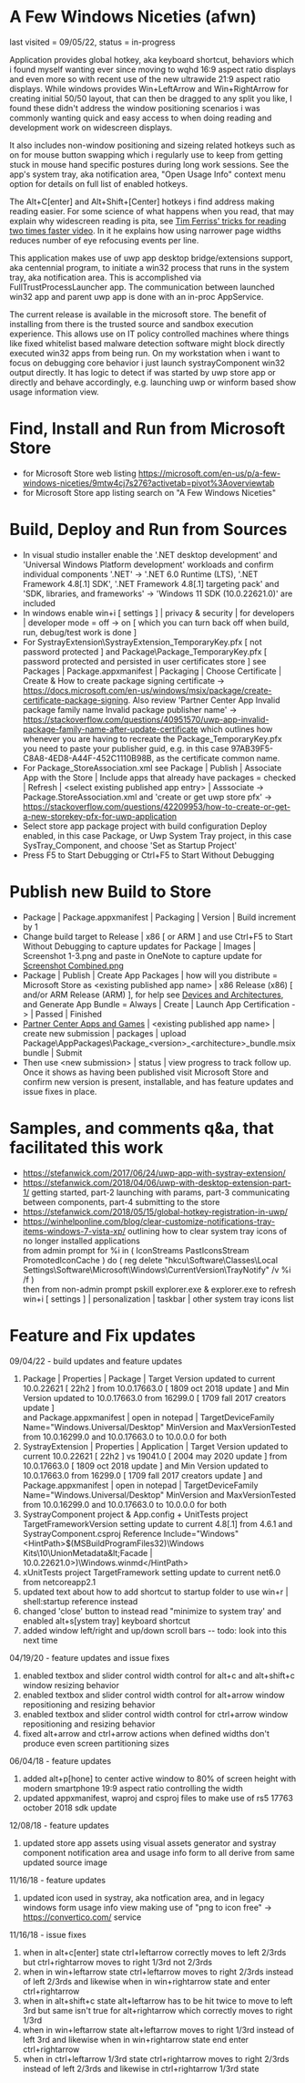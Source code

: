 ﻿# A Few Windows Niceties (afwn) 
last visited = 09/05/22, status = in-progress

Application provides global hotkey, aka keyboard shortcut, behaviors which i found myself wanting ever since moving to wqhd 16:9 aspect ratio displays and even more so with recent use of the new ultrawide 21:9 aspect ratio displays. While windows provides Win+LeftArrow and Win+RightArrow for creating initial 50/50 layout, that can then be dragged to any split you like, I found these didn't address the window positioning scenarios i was commonly wanting quick and easy access to when doing reading and development work on widescreen displays. 

It also includes non-window positioning and sizeing related hotkeys such as on for mouse button swapping which i regularly use to keep from getting stuck in mouse hand specific postures during long work sessions. See the app's system tray, aka notification area, "Open Usage Info" context menu option for details on full list of enabled hotkeys.

The Alt+C[enter] and Alt+Shift+[Center] hotkeys i find address making reading easier. For some science of what happens when you read, that may explain why widescreen reading is pita, see [Tim Ferriss' tricks for reading two times faster video](https://youtube.com/watch?v=CZU6G8EMUE4). In it he explains how using narrower page widths reduces number of eye refocusing events per line.

This application makes use of uwp app desktop bridge/extensions support, aka centennial program, to initiate a win32 process that runs in the system tray, aka notification area. This is accomplished via FullTrustProcessLauncher app. The communication between launched win32 app and parent uwp app is done with an in-proc AppService.

The current release is available in the microsoft store. The benefit of installing from there is the trusted source and sandbox execution experience.  This allows use on IT policy controlled machines where things like fixed whitelist based malware detection software might block directly executed win32 apps from being run. On my workstation when i want to focus on debugging core behavior i just launch systrayComponent win32 output  directly. It has logic to detect if was started by uwp store app or directly and behave accordingly, e.g. launching uwp or winform based show usage information view.   

# Find, Install and Run from Microsoft Store 
- for Microsoft Store web listing https://microsoft.com/en-us/p/a-few-windows-niceties/9mtw4cj7s276?activetab=pivot%3Aoverviewtab
- for Microsoft Store app listing search on "A Few Windows Niceties"

# Build, Deploy and Run from Sources
- In visual studio installer enable the '.NET desktop development' and 'Universal Windows Platform development' workloads and confirm individual components '.NET' -> '.NET 6.0 Runtime (LTS), 
'.NET Framework 4.8[.1] SDK', '.NET Framework 4.8[.1] targeting pack' and 'SDK, libraries, and frameworks' -> 'Windows 11 SDK (10.0.22621.0)' are included
- In windows enable win+i [ settings ] | privacy & security | for developers | developer mode = off -> on [ which you can turn back off when build, run, debug/test work is done ]
- For SystrayExtension\SystrayExtension_TemporaryKey.pfx [ not password protected ] and Package\Package_TemporaryKey.pfx [ password protected and persisted in user certificates store ] see Packages | Package.appxmanifest | Packaging | Choose Certificate | Create & How to create package signing certificate -&gt; https://docs.microsoft.com/en-us/windows/msix/package/create-certificate-package-signing.  Also
review 'Partner Center App Invalid package family name Invalid package publisher name' -&gt; https://stackoverflow.com/questions/40951570/uwp-app-invalid-package-family-name-after-update-certificate which outlines
how whenever you are having to recreate the Package_TemporaryKey.pfx you need to paste your publisher guid, e.g. in this case 97AB39F5-C8A8-4ED8-A44F-452C1110B98B, as the certificate common name.
- For Package_StoreAssociation.xml see Package | Publish | Associate App with the Store | Include apps that already have packages = checked | Refresh | &lt;select existing published app entry&gt; | Asssociate -&gt; Package.StoreAssociation.xml and 'create or get uwp store pfx' -&gt; https://stackoverflow.com/questions/42209953/how-to-create-or-get-a-new-storekey-pfx-for-uwp-application   
- Select store app package project with build configuration Deploy enabled, in this case Package, or Uwp System Tray project, in this case SysTray_Component, and choose 'Set as Startup Project' 
- Press F5 to Start Debugging or Ctrl+F5 to Start Without Debugging

# Publish new Build to Store
- Package | Package.appxmanifest | Packaging | Version | Build increment by 1
- Change build target to Release | x86 [ or ARM ] and use Ctrl+F5 to Start Without Debugging to capture updates for Package | Images | Screenshot 1-3.png and paste in OneNote to capture update for [Screenshot Combined.png](./Package/Images/Screenshot%20combined.png)
- Package | Publish | Create App Packages | how will you distribute = Microsoft Store as &lt;existing published app name&gt; | x86 Release (x86) [ and/or ARM Release (ARM) ], for help see [Devices and Architectures](https://docs.microsoft.com/en-us/windows/msix/package/device-architecture), and Generate App Bundle = Always | Create | Launch App Certification -&gt; | Passed | Finished
- [Partner Center Apps and Games](https://partner.microsoft.com/dashboard/products) | &lt;existing published app name&gt; | create new submission | packages | upload Package\AppPackages\Package_&lt;version&gt;_&lt;architecture&gt;_bundle.msixbundle | Submit
- Then use &lt;new submission&gt; | status | view progress to track follow up. Once it shows as having been published visit Microsoft Store and confirm new version is present, installable, and has feature updates and issue fixes in place.  
    
# Samples, and comments q&a, that facilitated this work 
- https://stefanwick.com/2017/06/24/uwp-app-with-systray-extension/  
- https://stefanwick.com/2018/04/06/uwp-with-desktop-extension-part-1/ getting started, part-2 launching with params, part-3 communicating between components, part-4 submitting to the store  
- https://stefanwick.com/2018/05/15/global-hotkey-registration-in-uwp/  
- https://winhelponline.com/blog/clear-customize-notifications-tray-items-windows-7-vista-xp/ outlining how to clear system tray icons of no longer installed applications  
from admin prompt for %i in ( IconStreams PastIconsStream PromotedIconCache ) do ( reg delete "hkcu\Software\Classes\Local Settings\Software\Microsoft\Windows\CurrentVersion\TrayNotify" /v %i /f )  
then from non-admin prompt pskill explorer.exe & explorer.exe to refresh win+i [ settings ] | personalization | taskbar | other system tray icons list  
  
# Feature and Fix updates
09/04/22 - build updates and feature updates
1. Package | Properties | Package | Target Version updated to current 10.0.22621 [ 22h2 ] from 10.0.17663.0 [ 1809 oct 2018 update ] and Min Version updated to 10.0.17663.0 from 16299.0 [ 1709 fall 2017 creators update ]  
and Package.appxmanifest | open in notepad | TargetDeviceFamily Name="Windows.Universal/Desktop" MinVersion and MaxVersionTested from 10.0.16299.0 and 10.0.17663.0 to 10.0.0.0 for both
2. SystrayExtension | Properties | Application | Target Version updated to current 10.0.22621 [ 22h2 ] vs 19041.0 [ 2004 may 2020 update ] from 10.0.17663.0 [ 1809 oct 2018 update ]
and Min Version updated to 10.0.17663.0 from 16299.0 [ 1709 fall 2017 creators update ]
and Package.appxmanifest | open in notepad | TargetDeviceFamily Name="Windows.Universal/Desktop" MinVersion and MaxVersionTested from 10.0.16299.0 and 10.0.17663.0 to 10.0.0.0 for both
3. SystrayComponent project & App.config + UnitTests project TargetFrameworkVersion setting update to current 4.8[.1] from 4.6.1
and SystrayComponent.csproj Reference Include="Windows" &lt;HintPath&gt;$(MSBuildProgramFiles32)\Windows Kits\10\UnionMetadata\&lt;Facade | 10.0.22621.0&gt;)\Windows.winmd&lt;/HintPath&gt;
4. xUnitTests project TargetFramework setting update to current net6.0 from netcoreapp2.1
5. updated text about how to add shortcut to startup folder to use win+r | shell:startup reference instead
6. changed 'close' button to instead read "minimize to system tray' and enabled alt+s[ystem tray] keyboard shortcut
7. added window left/right and up/down scroll bars -- todo: look into this next time
  
04/19/20 - feature updates and issue fixes
1. enabled textbox and slider control width control for alt+c and alt+shift+c window resizing behavior
2. enabled textbox and slider control width control for alt+arrow window repositioning and resizing behavior
3. enabled textbox and slider control width control for ctrl+arrow window repositioning and resizing behavior
4. fixed alt+arrow and ctrl+arrow actions when defined widths don't produce even screen partitioning sizes
  
06/04/18 - feature updates
1. added alt+p[hone] to center active window to 80% of screen height with modern smartphone 19:9 aspect ratio controlling the width
2. updated appxmanifest, waproj and csproj files to make use of rs5 17763 october 2018 sdk update
  
12/08/18 - feature updates
1. updated store app assets using visual assets generator and systray component notification area and usage info form to all derive from same updated source image
  
11/16/18 - feature updates
1. updated icon used in systray, aka notfication area, and in legacy windows form usage info view making use of "png to icon free" -> https://convertico.com/ service
  
11/16/18 - issue fixes
1. when in alt+c[enter] state ctrl+leftarrow correctly moves to left 2/3rds but ctrl+rightarrow moves to right 1/3rd not 2/3rds
2. when in win+leftarrow state ctrl+leftarrow moves to right 2/3rds instead of left 2/3rds and likewise when in win+rightarrow state and enter ctrl+rightarrow
3. when in alt+shift+c state alt+leftarrow has to be hit twice to move to left 3rd but same isn't true for alt+rightarrow which correctly moves to right 1/3rd
4. when in win+leftarrow state alt+leftarrow moves to right 1/3rd instead of left 3rd and likewise when in win+rightarrow state end enter ctrl+rightarrow
5. when in ctrl+leftarrow 1/3rd state ctrl+rightarrow moves to right 2/3rds instead of left 2/3rds and likewise in ctrl+rightarrow 1/3rd state
